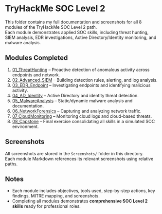 # TryHackMe SOC Level 2

This folder contains my full documentation and screenshots for all 8 modules of the TryHackMe SOC Level 2 path.  
Each module demonstrates applied SOC skills, including threat hunting, SIEM analysis, EDR investigations, Active Directory/Identity monitoring, and malware analysis.

## Modules Completed

1. [01_ThreatHunting](./01_ThreatHunting.md) – Proactive detection of anomalous activity across endpoints and network.  
2. [02_Advanced_SIEM](./02_Advanced_SIEM.md) – Building detection rules, alerting, and log analysis.  
3. [03_EDR_Endpoint](./03_EDR_Endpoint.md) – Investigating endpoints and identifying malicious activity.  
4. [04_AD_Identity](./04_AD_Identity.md) – Active Directory and identity threat detection.  
5. [05_MalwareAnalysis](./05_MalwareAnalysis.md) – Static/dynamic malware analysis and documentation.  
6. [06_NetworkForensics](./06_NetworkForensics.md) – Capturing and analyzing network traffic.  
7. [07_CloudMonitoring](./07_CloudMonitoring.md) – Monitoring cloud logs and cloud-based threats.  
8. [08_Capstone](./08_Capstone.md) – Final exercise consolidating all skills in a simulated SOC environment.

## Screenshots
All screenshots are stored in the `Screenshots/` folder in this directory.  
Each module Markdown references its relevant screenshots using relative paths.

## Notes
- Each module includes objectives, tools used, step-by-step actions, key findings, MITRE mapping, and screenshots.  
- Completing all modules demonstrates **comprehensive SOC Level 2 skills** ready for professional roles.
